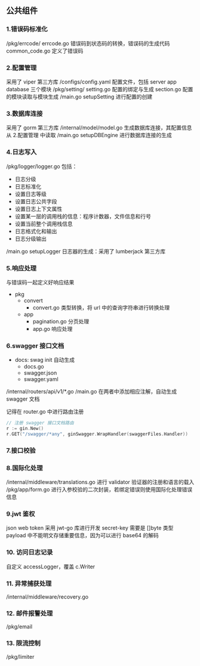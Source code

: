 ## 公共组件
### 1.错误码标准化
/pkg/errcode/
    errcode.go 错误码到状态码的转换，错误码的生成代码
    common_code.go 定义了错误码

### 2.配置管理
采用了 viper 第三方库
/configs/config.yaml 配置文件，包括 server app database 三个模块
/pkg/setting/
    setting.go 配置的绑定与生成
    section.go 配置的模块读取与模块生成
/main.go setupSetting 进行配置的创建

### 3.数据库连接
采用了 gorm 第三方库
/internal/model/model.go 生成数据库连接，其配置信息从 2.配置管理 中读取
/main.go setupDBEngine 进行数据库连接的生成

### 4.日志写入
/pkg/logger/logger.go 包括：
- 日志分级
- 日志标准化
- 设置日志等级
- 设置日志公共字段
- 设置日志上下文属性
- 设置某一层的调用栈的信息：程序计数器，文件信息和行号
- 设置当前整个调用栈信息
- 日志格式化和输出
- 日志分级输出

/main.go setupLogger 日志器的生成：采用了 lumberjack 第三方库

### 5.响应处理
与错误码一起定义好响应结果
- pkg
    - convert
        - convert.go 类型转换，将 url 中的查询字符串进行转换处理
    - app
        - pagination.go 分页处理
        - app.go 响应处理
### 6.swagger 接口文档
- docs: swag init 自动生成
    - docs.go
    - swagger.json
    - swagger.yaml

/internal/routers/api/v1/*.go
/main.go
在两者中添加相应注解，自动生成 swagger 文档

记得在 router.go 中进行路由注册
```go
// 注册 swagger 接口文档路由
r := gin.New()
r.GET("/swagger/*any", ginSwagger.WrapHandler(swaggerFiles.Handler))
```
### 7.接口校验

### 8.国际化处理
/internal/middleware/translations.go
    进行 validator 验证器的注册和语言的载入
/pkg/app/form.go
    进行入参校验的二次封装，若绑定错误则使用国际化处理错误信息

### 9.jwt 鉴权
json web token
采用 jwt-go 库进行开发
secret-key 需要是 []byte 类型
payload 中不能明文存储重要信息，因为可以进行 base64 的解码

### 10. 访问日志记录
自定义 accessLogger，覆盖 c.Writer
### 11. 异常捕获处理
/internal/middleware/recovery.go
### 12. 邮件报警处理
/pkg/email

### 13. 限流控制
/pkg/limiter